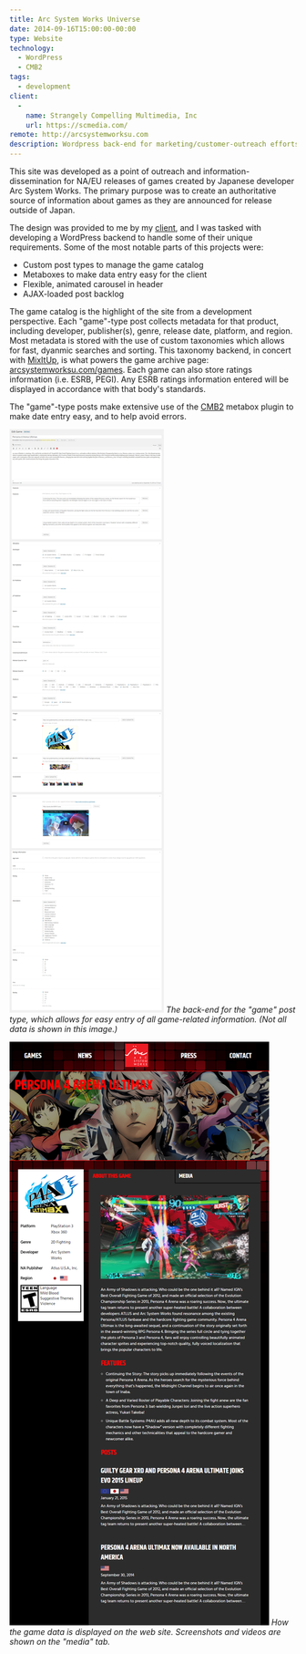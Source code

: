```yaml
---
title: Arc System Works Universe
date: 2014-09-16T15:00:00-00:00
type: Website
technology: 
  - WordPress
  - CMB2
tags:
  - development
client: 
  - 
    name: Strangely Compelling Multimedia, Inc
    url: https://scmedia.com/
remote: http://arcsystemworksu.com
description: Wordpress back-end for marketing/customer-outreach efforts in North America and EU.
---
```


This site was developed as a point of outreach and information-dissemination for NA/EU releases of games created by Japanese developer Arc System Works. The primary purpose was to create an authoritative source of information about games as they are announced for release outside of Japan.

The design was provided to me by my [client](http://scmedia.com), and I was tasked with developing a WordPress backend to handle some of their unique requirements. Some of the most notable parts of this projects were:

- Custom post types to manage the game catalog
- Metaboxes to make data entry easy for the client
- Flexible, animated carousel in header
- AJAX-loaded post backlog

The game catalog is the highlight of the site from a development perspective. Each "game"-type post collects metadata for that product, including developer, publisher(s), genre, release date, platform, and region. Most metadata is stored with the use of custom taxonomies which allows for fast, dyanmic searches and sorting. This taxonomy backend, in concert with [MixItUp](https://mixitup.kunkalabs.com/), is what powers the game archive page: [arcsystemworksu.com/games](http://arcsystemworksu.com/games/). Each game can also store ratings information (i.e. ESRB, PEGI). Any ESRB ratings information entered will be displayed in accordance with that body's standards.

The "game"-type posts make extensive use of the [CMB2](https://github.com/WebDevStudios/CMB2) metabox plugin to make date entry easy, and to help avoid errors.

![Example of game content in backend](images/arcsystemworksu.com/arcsystemworksu.com_persona_backend.png)
_The back-end for the "game" post type, which allows for easy entry of all game-related information. (Not all data is shown in this image.)_

![Game content appearance on frontend](images/arcsystemworksu.com/arcsystemworksu.com_persona.png)
_How the game data is displayed on the web site. Screenshots and videos are shown on the "media" tab._
